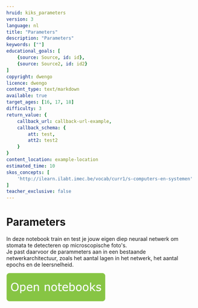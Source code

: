 ```yaml
---
hruid: kiks_parameters
version: 3
language: nl
title: "Parameters"
description: "Parameters"
keywords: [""]
educational_goals: [
    {source: Source, id: id}, 
    {source: Source2, id: id2}
]
copyright: dwengo
licence: dwengo
content_type: text/markdown
available: true
target_ages: [16, 17, 18]
difficulty: 3
return_value: {
    callback_url: callback-url-example,
    callback_schema: {
        att: test,
        att2: test2
    }
}
content_location: example-location
estimated_time: 10
skos_concepts: [
    'http://ilearn.ilabt.imec.be/vocab/curr1/s-computers-en-systemen'
]
teacher_exclusive: false
---
```


# Parameters
In deze notebook train en test je jouw eigen diep neuraal netwerk om stomata te detecteren op microscopische foto's.<br> Je past daarvoor de parammeters aan in een bestaande netwerkarchitectuur, zoals het aantal lagen in het netwerk, het aantal epochs en de leersnelheid.



[![](embed/Knop.png "Knop")](https://kiks.ilabt.imec.be/jupyterhub/?id=1720 "Parameters")
